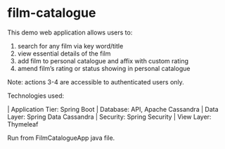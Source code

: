 # film-catalogue

This demo web application allows users to:

1. search for any film via key word/title
2. view essential details of the film
3. add film to personal catalogue and affix with custom rating
4. amend film’s rating or status showing in personal catalogue

Note: actions 3-4 are accessible to authenticated users only.

Technologies used:

| Application Tier: Spring Boot
| Database: API, Apache Cassandra
| Data Layer: Spring Data Cassandra
| Security: Spring Security
| View Layer: Thymeleaf

Run from FilmCatalogueApp java file.
